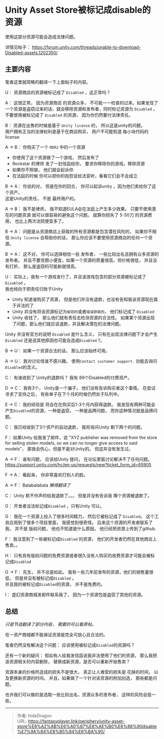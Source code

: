# Unity Asset Store被标记成disable的资源


使用这部分资源可能会造成法律问题。 

详情见帖子：  https://forum.unity.com/threads/unable-to-download-Disabled-assets.1202350/

## 主要内容

笔者这里就简略的翻译一下上面帖子的内容。 

U： 资源商店的资源被标记成了 `Disabled` ，这正常吗？

A： 这很正常， 因为资源商店 的资源众多， 不可能一一检查的过来，如果发现了一个资源是盗窃过来的话，就会移除资源和发布者，同时标记资源为 `Disabled` 。   
不要使用被标记成了 `Disabled` 的资源， 因为你仍然要付法律责任。 

B： 资源在出售的时候是基于 `Unity license` 的， 所以这是unity的问题。   
用户拥有正当的法律权利是基于在商店购买， 用户不可能知道 每小块代码的 license 

A -> B： 你购买了一个 `RDR2` 中的一个资源
- 你使用了这个资源做了一个游戏， 然后发布了
- Rockstar 的律师 发了一封信函给你， 要求你移除你的游戏，移除资源
- 如果你不照做， 他们就会起诉你
- 在法庭的时候 你可以把你的抱怨说给法官听，看看它们会不会成立


B -> A：  你说的对， 但是在你的回合， 你可以起诉unity ，因为他们卖给你了这个资产。    
这是Unity的责任， 不是 最终用户的。 

A -> B： 我不是律师， 我不知道EULA会在法庭上产生多少效果。  只要不使用潜在的问题资源 就可以很容易的避免这个问题。 
就算你损失了 5-50刀 的资源费用， 也比上两次法院便宜多了。 

B -> A： 问题是从资源商店上获取的所有资源都是包含潜在风险的， 如果你不相信 `Unity license` 会帮助你的话， 那么你应该不要使用资源商店的任何一个资源。 

B -> A： 这不对， 你可以选择相信一些 发布者， 一些比较出名且拥有众多资源的发布者。 并且不要贪图小便宜，如果一个资源的质量很高，但价格很低， 并且没有打折， 那么是盗窃的可能新就很高。 

U： 实际上，我有一个游戏发行了，并且该游戏包含的部分资源被标记成了 `Disabled` 。   
我也倾向于把责任归咎于Unity   
- Unity 知道谁购买了资源， 但是他们并没有退款，也没有告知我该资源现在属于非法的了
- Unity 并没有将该资源标记为`偷窃的`或者`错误获取的`， 他们标记成了 `Disabled`
- Unity 收钱了， 那么他们就有责任去检测资源的合法性。 如果某个资源出现了问题，那么他们就应该退款，并且解决潜在的法律问题。    

Unity 并没有官方的说明 `Disabled` 是什么含义， 只有在出现法律问题下才会产生`Disabled` 还是说其他原因也可能会造成`Disabled` ?。

B -> U： 如果一个资源合法的话， 那么应该始终可用。 

A -> U： 我对讨论怪谁不感兴趣。  使用`Contact customer support.` 功能去询问`Disabled`的含义。 

C：  有谁收到了 Unity的退款吗？  我有 89个Disabled的付费资产。 

D -> C： 我有3个， Unity是一个骗子， 他们没有告诉购买者这个事情。 在尝试寻求了支持之后， 有些单子在下个月的时候仍然处于队列中。 

E -> C：  我的经验是 将会在在购买后1-3个月内获得退款。 我发现有两种可能会产生`Disabled`的资源，一种是盗窃， 一种是品牌问题， 而你这种情况就是品牌问题。 

C： 我已经收到了3个资产的自动退款， 我将询问Unity 剩下两个的问题。 

F： 如果Unity 给我发了邮件，说 "XYZ publisher was removed from the store for selling stolen models, so we can no longer give access to said models"， 那我会伤心，但是不是对Unity的。 但这并没有发生过。 

A -> F： 谁有问题， 应该给Unity 提问， 在论坛里面讨论解决不了任何问题。   https://support.unity.com/hc/en-us/requests/new?ticket_form_id=65905

F -> A： 看起来， 你非常喜欢打别人的脸。 

A -> F： Balabalabala     *懒得翻译了* 

C： Unity 默不作声的给我退款了。。。  但是并没有告诉我 哪个资源被退款了。 

G： 开发者没法标记成`Disabled` ，只有Unity 可以。 

G： 我在一个资源上投入了很多时间精力， 然后它被标记成了 `Disabled`。 这个工具应用到了很多个项目里面， 我感觉到很奇怪。 后来这个资源的开发者联系了我， 并不是 版权问题， 他也不知道是什么原因， 他已经把资源上传到了github. 

F： 我注意到了一些被标记成`Disabled` 的资源， 他们的开发者仍然在其他商店上售卖。。 

H： 只有具有版权问题的免费资源或者很久没有人购买的收费资源才可能会被标记成`Disabled` 

G -> F： 先生， 并不总是如此。  我有一些几年前发布的资源，他们的销售量很低， 但是并没有被标记成`Disabled` 。  
并且我的被标记成`Disabled`的资源， 并不是免费的。 

I： 虚幻资源商城发邮件联系我了， 因为一个资源包是盗窃了其他的资源。  


## 总结
*只是节选翻译了部分内容， 需要的可以看原帖。*

任一资产商城都不能保证资源是完全可放心且合法的。 

笔者仍然没有解决这个问题：  应该使用被标记成`Disabled`的资源吗？  

还有一个新的疑问： 假如有人给我发信函说我非法使用了他们的资源， 那么我把该资源相关的内容删除， 替换成新资源，是否可以重新开始售卖？ 

资源本身的价格所造成的损失不是很大， 真正让人难受的损失是 花掉的时间， 以及更换新资源的时间。  并且，如果做了一个针对该资源的附加创造， 那些都是问题。  

也许我们可以做的是选取一些比较出名，资源众多的发布者， 这样的风险会低一些。 

---

> 作者: hideDragon  
> URL: https://fantasyplayer.link/periphery/unity-asset-store%E8%A2%AB%E6%A0%87%E8%AE%B0%E6%88%90disable%E7%9A%84%E8%B5%84%E6%BA%90/  


